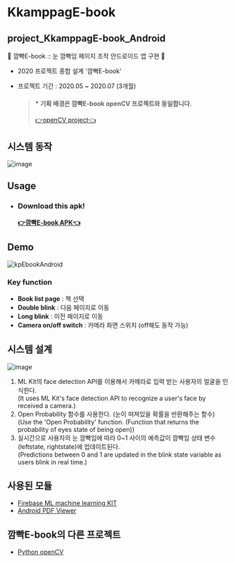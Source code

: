 # KkamppagE-book
## project_KkamppagE-book_Android
👀 깜빡E-book :: 눈 깜빡임 페이지 조작 안드로이드 앱 구현 👀
* 2020 프로젝트 종합 설계 '깜빡E-book'
* 프로젝트 기간 : 2020.05 ~ 2020.07 (3개월)  
  
  
  > #### * 기획 배경은 깜빡E-book openCV 프로젝트와 동일합니다.  
  > [👉openCV project👈](https://github.com/chaeyun0122/KkamppagE-book_openCV/#기획-배경)  
  
  
## 시스템 동작
![image](https://user-images.githubusercontent.com/79209568/111717983-83a77e80-889c-11eb-8bb8-6e79dfd7783f.png)
  
## Usage
* ### Download this apk! 
  **[👉깜빡E-book APK👈](https://github.com/Clary0122/KkamppagE-book_Android/blob/4c4c4eb2bb47d1f7fda6289bcb88b9f243d06358/app/release/app-release.apk)**
  
## Demo
![kpEbookAndroid](https://user-images.githubusercontent.com/79209568/111672540-68694e80-885d-11eb-9ff6-656600d17232.gif)

### Key function
* **Book list page** : 책 선택
* **Double blink** : 다음 페이지로 이동
* **Long blink** : 이전 페이지로 이동
* **Camera  on/off switch** : 카메라 화면 스위치 (off해도 동작 가능)
  
## 시스템 설계
![image](https://user-images.githubusercontent.com/79209568/111714343-c82f1c00-8894-11eb-90af-3c30c9d1dfc7.png)
1. ML Kit의 face detection API를 이용해서 카메라로 입력 받는 사용자의 얼굴을 인식한다.  
(It uses ML Kit's face detection API to recognize a user's face by received a camera.)
2. Open Probability 함수를 사용한다. (눈이 떠져있을 확률을 반환해주는 함수)  
(Use the 'Open Probability' function. (Function that returns the probability of eyes state of being open))
3. 실시간으로 사용자의 눈 깜빡임에 따라 0~1 사이의 예측값이 깜빡임 상태 변수(leftstate, rightstate)에 업데이트된다.  
(Predictions between 0 and 1 are updated in the blink state variable as users blink in real time.)
  
  
## 사용된 모듈
* [Firebase ML machine learning KIT](https://firebase.google.com/docs/ml-kit/android/detect-faces)
* [Android PDF Viewer](https://github.com/barteksc/AndroidPdfViewer)


## 깜빡E-book의 다른 프로젝트
* [Python openCV](https://github.com/chaeyun0122/KkamppagE-book_openCV)
